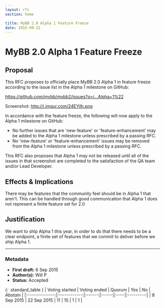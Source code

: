 ```yaml
---
layout: rfc
section: home

title: MyBB 2.0 Alpha 1 Feature Freeze
date: 2015-09-22
---
```


# MyBB 2.0 Alpha 1 Feature Freeze

## Proposal
This RFC proposes to officially place MyBB 2.0 Alpha 1 in feature freeze according to the issue list in the Alpha 1 milestone on GitHub:

https://github.com/mybb/mybb2/issues?q=i...Alpha+1%22

Screenshot: http://i.imgur.com/24EYilh.png

In accordance with the feature freeze, the following will now apply to the Alpha 1 milestone on GitHub:

- No further issues that are 'new-feature' or 'feature-enhancement' may be added to the Alpha 1 milestone unless prescribed by a passing RFC.
- No 'new-feature' or 'feature-enhancement' issues may be removed from the Alpha 1 milestone unless prescribed by a passing RFC.

This RFC also proposes that Alpha 1 may not be released until all of the issues in that screenshot are completed to the satisfaction of the QA team and/or Lead Developer.

## Effects & Implications
There may be features that the community feel should be in Alpha 1 that aren't. This can be handled through good communication that Alpha 1 does not represent a finite feature set for 2.0

## Justification
We want to ship Alpha 1 this year, in order to do that there needs to be a clear endpoint, a finite set of features that we commit to deliver before we ship Alpha 1.

---

### Metadata
- **First draft:** 6 Sep 2015
- **Author(s):** Will P
- **Status:** Accepted

{: .standard_table }
| Voting started | Voting ended | Quorum | _Yes_ | _No_ | _Abstain_ |
|:--------------:|:------------:|:------:|:-----:|:----:|:---------:|
| 8 Sep 2015     | 22 Sep 2015  | 11     | 15    | 1    | 1         |
